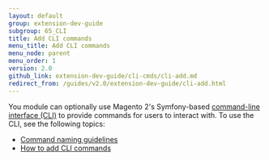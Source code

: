 ```yaml
---
layout: default
group: extension-dev-guide
subgroup: 65_CLI
title: Add CLI commands
menu_title: Add CLI commands
menu_node: parent
menu_order: 1
version: 2.0
github_link: extension-dev-guide/cli-cmds/cli-add.md
redirect_from: /guides/v2.0/extension-dev-guide/cli-add.html
---
```


You module can optionally use Magento 2's Symfony-based <a href="{{page.baseurl}}config-guide/cli/config-cli.html#config-new-cli-intro">command-line interface (CLI)</a> to provide commands for users to interact with. To use the CLI, see the following topics:

*	<a href="{{page.baseurl}}extension-dev-guide/cli-cmds/cli-naming-guidelines.html">Command naming guidelines</a>
*	<a href="{{page.baseurl}}extension-dev-guide/cli-cmds/cli-howto.html">How to add CLI commands</a>

